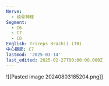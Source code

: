 ```yaml
---
Nerve:
  - 橈骨神経
Segment:
  - C6
  - C7
  - C8
English: Triceps Brachii (TB)
中心髄節: C7
lastmod: '2025-03-14'
last_edited: 2025-02-27T00:00:00.000Z
---
```


![[Pasted image 20240803185204.png]]
